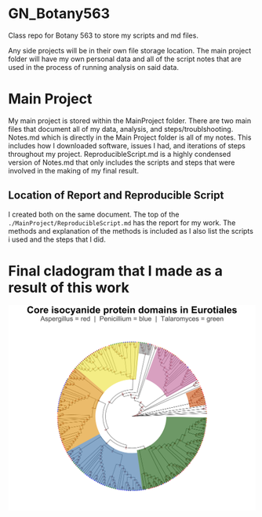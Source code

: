 # GN_Botany563
Class repo for Botany 563 to store my scripts and md files.

Any side projects will be in their own file storage location. The main project folder will have my own personal data and all of the script notes that are used in the process of running analysis on said data.

# Main Project
My main project is stored within the MainProject folder. There are two main files that document all of my data, analysis, and steps/troublshooting. Notes.md which is directly in the Main Project folder is all of my notes. This includes how I downloaded software, issues I had, and iterations of steps throughout my project. ReproducibleScript.md is a highly condensed version of Notes.md that only includes the scripts and steps that were involved in the making of my final result.

## Location of Report and Reproducible Script
I created both on the same document. The top of the `./MainProject/ReproducibleScript.md` has the report for my work. The methods and explanation of the methods is included as I also list the scripts i used and the steps that I did.

# Final cladogram that I made as a result of this work 
![MLTree](./MainProject/data/MLTree.png)
